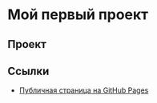 # Мой первый проект
## Проект

## Ссылки
- [Публичная страница на GitHub Pages](https://ВАШ_ЛОГИН.github.io/ИМЯ_РЕПОЗИТОРИЯ/)